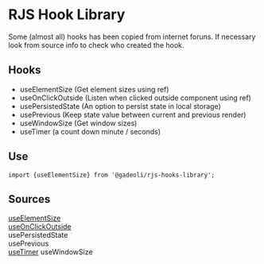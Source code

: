 # RJS Hook Library

Some (almost all) hooks has been copied from internet foruns. If necessary look from source info to check who created the hook.

## Hooks

- useElementSize (Get element sizes using ref)  
- useOnClickOutside (Listen when clicked outside component using ref)  
- usePersistedState (An option to persist state in local storage)
- usePrevious (Keep state value between current and previous render)
- useWindowSize (Get window sizes)
- useTimer (a count down minute / seconds)

## Use

```
import {useElementSize} from '@gadeoli/rjs-hooks-library';
```

## Sources
[useElementSize](https://usehooks-ts.com/react-hook/use-element-size)     
[useOnClickOutside](https://usehooks.com/useOnClickOutside/)  
usePersistedState  
usePrevious  
[useTimer](https://www.codegrepper.com/code-examples/javascript/time+counter+in+react+js)
useWindowSize  